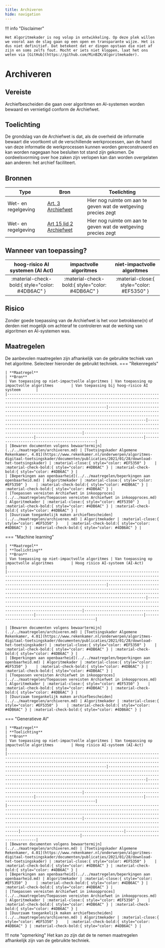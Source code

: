 ```yaml
---
title: Archiveren
hide: navigation
---
```


!!! info "Disclaimer"

    Het Algoritmekader is nog volop in ontwikkeling. Op deze plek willen we vooral aan de slag gaan op een open en transparante wijze. Het is dus niet definitief. Dat betekent dat er dingen opstaan die niet af zijn en soms zelfs fout. Mocht er iets niet kloppen, laat het ons weten via [GitHub](https://github.com/MinBZK/Algoritmekader).

# Archiveren 

## Vereiste
Archiefbescheiden die gaan over algoritmen en AI-systemen worden bewaard en vernietigd conform de Archiefwet.

## Toelichting
De grondslag van de Archiefwet is dat, als de overheid de informatie bewaart die voortkomt uit de verschillende werkprocessen, aan de hand van deze informatie de werkprocessen kunnen worden gereconstrueerd en kan worden nagegaan hoe besluiten tot stand zijn gekomen. De oordeelsvorming over hoe zaken zijn verlopen kan dan worden overgelaten aan anderen: het archief faciliteert. 

## Bronnen

| **Type**            | **Bron**                                                                                                                                                                     | **Toelichting**                                               |
|---------------------|------------------------------------------------------------------------------------------------------------------------------------------------------------------------------|---------------------------------------------------------------|
| Wet- en regelgeving | [Art. 3 Archiefwet](https://wetten.overheid.nl/BWBR0007376/2022-05-01)                                                                                                       | Hier nog ruimte om aan te geven wat de wetgeving precies zegt |
| Wet- en regelgeving | [Art 15 lid 2 Archiefwet](https://wetten.overheid.nl/BWBR0007376/2022-05-01)                                                                                                 | Hier nog ruimte om aan te geven wat de wetgeving precies zegt |

## Wanneer van toepassing?

| **hoog-risico AI systemen (AI Act)** |    **impactvolle algoritmes**    | **niet-impactvolle algoritmes**  |
|:---------------------------------------------------:|:-----------------------------------------------:|:-----------------------------------------------:|
|   :material-check-bold:{ style="color: #4DB6AC" }   | :material-check-bold:{ style="color: #4DB6AC" } | :material-close:{ style="color: #EF5350" } |

## Risico
Zonder goede toepassing van de Archiefwet is het voor betrokkene(n) of derden niet mogelijk om achteraf te controleren wat de werking van algoritmen en AI-systemen was.

## Maatregelen

De aanbevolen maatregelen zijn afhankelijk van de gebruikte techiek van het algoritme. Selecteer hieronder de gebruikt techniek. 
=== "Rekenregels"

    | **Maatregel**                                                                                                                                                                                                                                      | **Bron**                                                                                                                                                                           | Van toepassing op niet-impactvolle algoritmes | Van toepassing op impactvolle algoritmes        | Van toepassing bij hoog-risico AI systeem       |
    |---------------------------------------------------------------------------------------------------------------------------------------------------------------------------------------------------------------------------------------------------------------|-----------------------------------------------------------------------------------------------------------------------------------------------------------------------------------------------------------------------------------|------------------------------------------------------------------------------------------------------------------------------------------------------------------------------------|-----------------------------------------------|-------------------------------------------------|-----------------------------------------------|
    | [Bewaren documenten volgens bewaartermijn](../../maatregelen/archiveren.md) | [Toetsingskader Algemene Rekenkamer, 4.01](https://www.rekenkamer.nl/onderwerpen/algoritmes-digitaal-toetsingskader/documenten/publicaties/2021/01/28/download-het-toetsingskader) | :material-close:{ style="color: #EF5350" }    | :material-check-bold:{ style="color: #4DB6AC" } | :material-check-bold:{ style="color: #4DB6AC" } |
    | [Beperkingen aan openbaarheid](../../maatregelen/beperkingen aan openbaarheid.md) | Algoritmekader | :material-close:{ style="color: #EF5350" }    | :material-check-bold:{ style="color: #4DB6AC" } | :material-check-bold:{ style="color: #4DB6AC" } |
    | [Toepassen vereisten Archiefwet in inkoopproces](../../maatregelen/Toepassen vereisten Archiefwet in inkoopproces.md) | Algoritmekader | :material-close:{ style="color: #EF5350" }    | :material-check-bold:{ style="color: #4DB6AC" } | :material-check-bold:{ style="color: #4DB6AC" } |
    | [Duurzaam toegankelijk maken archiefbescheiden](../../maatregelen/archiveren.md) | Algoritmekader | :material-close:{ style="color: #EF5350" }    | :material-check-bold:{ style="color: #4DB6AC" } | :material-check-bold:{ style="color: #4DB6AC" } |

=== "Machine learning"

    | **Maatregel**                                                                                                                                                                                                                                                 | **Toelichting**                                                                                                                                                                                                                   | **Bron**                                                                                                                                                                           | Van toepassing op niet-impactvolle algoritmes | Van toepassing op impactvolle algoritmes        | Hoog risico AI-systeem (AI-Act)               |
    |---------------------------------------------------------------------------------------------------------------------------------------------------------------------------------------------------------------------------------------------------------------|-----------------------------------------------------------------------------------------------------------------------------------------------------------------------------------------------------------------------------------|------------------------------------------------------------------------------------------------------------------------------------------------------------------------------------|-----------------------------------------------|-------------------------------------------------|-----------------------------------------------|

    | [Bewaren documenten volgens bewaartermijn](../../maatregelen/archiveren.md) | [Toetsingskader Algemene Rekenkamer, 4.01](https://www.rekenkamer.nl/onderwerpen/algoritmes-digitaal-toetsingskader/documenten/publicaties/2021/01/28/download-het-toetsingskader) | :material-close:{ style="color: #EF5350" }    | :material-check-bold:{ style="color: #4DB6AC" } | :material-check-bold:{ style="color: #4DB6AC" } |
    | [Beperkingen aan openbaarheid](../../maatregelen/beperkingen aan openbaarheid.md) | Algoritmekader | :material-close:{ style="color: #EF5350" }    | :material-check-bold:{ style="color: #4DB6AC" } | :material-check-bold:{ style="color: #4DB6AC" } |
    | [Toepassen vereisten Archiefwet in inkoopproces](../../maatregelen/Toepassen vereisten Archiefwet in inkoopproces.md) | Algoritmekader | :material-close:{ style="color: #EF5350" }    | :material-check-bold:{ style="color: #4DB6AC" } | :material-check-bold:{ style="color: #4DB6AC" } |
    | [Duurzaam toegankelijk maken archiefbescheiden](../../maatregelen/archiveren.md) | Algoritmekader | :material-close:{ style="color: #EF5350" }    | :material-check-bold:{ style="color: #4DB6AC" } | :material-check-bold:{ style="color: #4DB6AC" } |

=== "Generatieve AI"

    | **Maatregel**                                                                                                                                                                                                                                                 | **Toelichting**                                                                                                                                                                                                                   | **Bron**                                                                                                                                                                           | Van toepassing op niet-impactvolle algoritmes | Van toepassing op impactvolle algoritmes        | Hoog risico AI-systeem (AI-Act)               |
    |---------------------------------------------------------------------------------------------------------------------------------------------------------------------------------------------------------------------------------------------------------------|-----------------------------------------------------------------------------------------------------------------------------------------------------------------------------------------------------------------------------------|------------------------------------------------------------------------------------------------------------------------------------------------------------------------------------|-----------------------------------------------|-------------------------------------------------|-----------------------------------------------|
    |----------------------------------------------------------------------------------------------------------------------------------------------------------------------------------------------------------------------------------------------------|------------------------------------------------------------------------------------------------------------------------------------------------------------------------------------|-----------------------------------------------|-------------------------------------------------|-------------------------------------------------|
    | [Bewaren documenten volgens bewaartermijn](../../maatregelen/archiveren.md) | [Toetsingskader Algemene Rekenkamer, 4.01](https://www.rekenkamer.nl/onderwerpen/algoritmes-digitaal-toetsingskader/documenten/publicaties/2021/01/28/download-het-toetsingskader) | :material-close:{ style="color: #EF5350" }    | :material-check-bold:{ style="color: #4DB6AC" } | :material-check-bold:{ style="color: #4DB6AC" } |
    | [Beperkingen aan openbaarheid](../../maatregelen/beperkingen aan openbaarheid.md) | Algoritmekader | :material-close:{ style="color: #EF5350" }    | :material-check-bold:{ style="color: #4DB6AC" } | :material-check-bold:{ style="color: #4DB6AC" } |
    | [Toepassen vereisten Archiefwet in inkoopproces](../../maatregelen/Toepassen vereisten Archiefwet in inkoopproces.md) | Algoritmekader | :material-close:{ style="color: #EF5350" }    | :material-check-bold:{ style="color: #4DB6AC" } | :material-check-bold:{ style="color: #4DB6AC" } |
    | [Duurzaam toegankelijk maken archiefbescheiden](../../maatregelen/archiveren.md) | Algoritmekader | :material-close:{ style="color: #EF5350" }    | :material-check-bold:{ style="color: #4DB6AC" } | :material-check-bold:{ style="color: #4DB6AC" } |


!!! note "opmerking"
    Het kan zo zijn dat de te nemen maatregelen afhankelijk zijn van de gebruikte techniek. 


